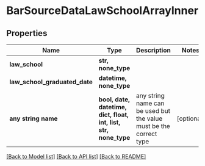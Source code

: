 # BarSourceDataLawSchoolArrayInner


## Properties
Name | Type | Description | Notes
------------ | ------------- | ------------- | -------------
**law_school** | **str, none_type** |  | 
**law_school_graduated_date** | **datetime, none_type** |  | 
**any string name** | **bool, date, datetime, dict, float, int, list, str, none_type** | any string name can be used but the value must be the correct type | [optional]

[[Back to Model list]](../README.md#documentation-for-models) [[Back to API list]](../README.md#documentation-for-api-endpoints) [[Back to README]](../README.md)


